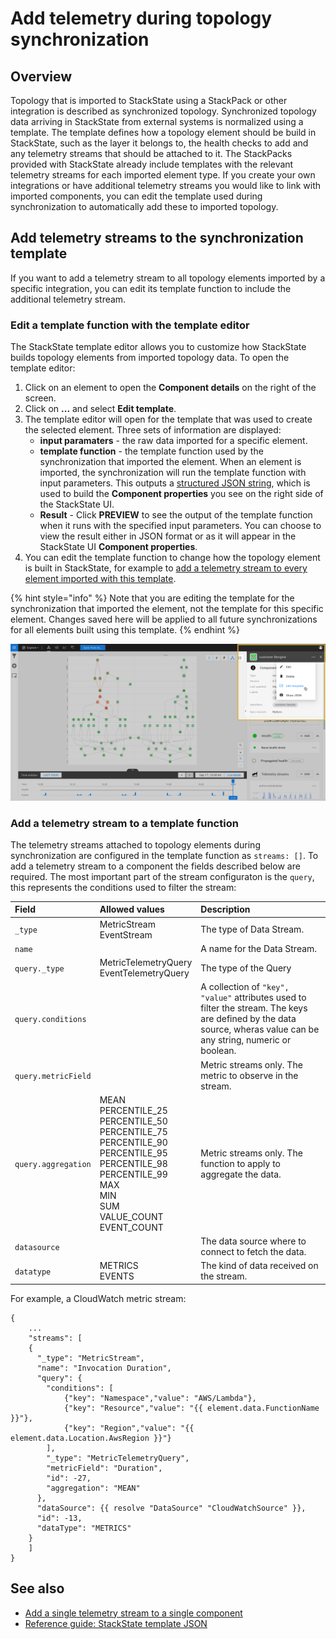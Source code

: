 # Add telemetry during topology synchronization

## Overview

Topology that is imported to StackState using a StackPack or other integration is described as synchronized topology. Synchronized topology data arriving in StackState from external systems is normalized using a template. The template defines how a topology element should be build in StackState, such as the layer it belongs to, the health checks to add and any telemetry streams that should be attached to it. The StackPacks provided with StackState already include templates with the relevant telemetry streams for each imported element type. If you create your own integrations or have additional telemetry streams you would like to link with imported components, you can edit the template used during synchronization to automatically add these to imported topology. 

## Add telemetry streams to the synchronization template

If you want to add a telemetry stream to all topology elements imported by a specific integration, you can edit its template function to include the additional telemetry stream. 

### Edit a template function with the template editor

The StackState template editor allows you to customize how StackState builds topology elements from imported topology data. To open the template editor:

1. Click on an element to open the **Component details** on the right of the screen.
2. Click on **...** and select **Edit template**. 
3. The template editor will open for the template that was used to create the selected element. Three sets of information are displayed:
    - **input paramaters** - the raw data imported for a specific element.
    - **template function** - the template function used by the synchronization that imported the element. When an element is imported, the synchronization will run the template function with input parameters. This outputs a [structured JSON string](/develop/reference/stj/templates.md), which is used to build the **Component properties** you see on the right side of the StackState UI.
    - **Result** - Click **PREVIEW** to see the output of the template function when it runs with the specified input parameters. You can choose to view the result either in JSON format or as it will appear in the StackState UI **Component properties**.
4. You can edit the template function to change how the topology element is built in StackState, for example to [add a telemetry stream to every element imported with this template](#add-a-telemetry-stream-to-a-template-function).

{% hint style="info" %}
Note that you are editing the template for the synchronization that imported the element, not the template for this specific element. Changes saved here will be applied to all future synchronizations for all elements built using this template. 
{% endhint %}

![Template editor](/.gitbook/assets/edit_template.png)


### Add a telemetry stream to a template function

The telemetry streams attached to topology elements during synchronization are configured in the template function as `streams: []`. To add a telemetry stream to a component the fields described below are required. The most important part of the stream configuraton is the `query`, this represents the conditions used to filter the stream:

| Field | Allowed values | Description | 
|:---|:---|:---|
| `_type` | MetricStream<br />EventStream | The type of Data Stream. |
| `name` | | A name for the Data Stream. |
| `query._type` | MetricTelemetryQuery<br />EventTelemetryQuery | The type of the Query |
| `query.conditions` | |  A collection of `"key", "value"` attributes used to filter the stream. The keys are defined by the data source, wheras value can be any string, numeric or boolean. |
| `query.metricField` | | Metric streams only. The metric to observe in the stream. |
| `query.aggregation` | MEAN<br />PERCENTILE_25<br />PERCENTILE_50<br />PERCENTILE_75<br />PERCENTILE_90<br />PERCENTILE_95<br />PERCENTILE_98<br />PERCENTILE_99<br />MAX<br />MIN<br />SUM<br />VALUE_COUNT<br />EVENT_COUNT | Metric streams only. The function to apply to aggregate the data. |
| `datasource` | | The data source where to connect to fetch the data. |
| `datatype` | METRICS<br />EVENTS | The kind of data received on the stream. |

For example, a CloudWatch metric stream:

```
{
    ...
    "streams": [
    {
      "_type": "MetricStream",
      "name": "Invocation Duration",
      "query": {
        "conditions": [
            {"key": "Namespace","value": "AWS/Lambda"},
            {"key": "Resource","value": "{{ element.data.FunctionName }}"},
            {"key": "Region","value": "{{ element.data.Location.AwsRegion }}"}
        ],
        "_type": "MetricTelemetryQuery",
        "metricField": "Duration",
        "id": -27,
        "aggregation": "MEAN"
      },
      "dataSource": {{ resolve "DataSource" "CloudWatchSource" }},
      "id": -13,
      "dataType": "METRICS"
    }
    ]
}
```


## See also

- [Add a single telemetry stream to a single component](/use/health-state-and-alerts/add-telemetry-to-element.md)
- [Reference guide: StackState template JSON](/develop/reference/stj/README.md)




